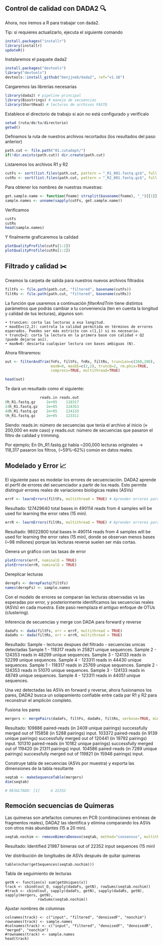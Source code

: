 ## Control de calidad con DADA2 🔍

Ahora, nos iremos a R para trabajar con dada2.

Tip: si requieres actualizarlo, ejecuta el siguiente comando

``` r
install.packages("installr")
library(installr)
updateR()
``` 

Instalaremos el paquete dada2

``` r
install.packages("devtools")
library("devtools")
devtools::install_github("benjjneb/dada2", ref="v1.16") 
``` 

Cargaremos las librerías necesarias

``` r
library(dada2) # pipeline principal
library(Biostrings) # manejo de secuencias
library(ShortRead) # lecturas de archivos FASTQ
```

Establece el directorio de trabajo si aún no está configurado y verificalo

```r
setwd (ruta/de/tu/directorio)
getwd()
```
Definamos la ruta de nuestros archivos recortados (los resultados del paso anterior)

```r
path.cut <- file.path("01.cutadapt/")
if(!dir.exists(path.cut)) dir.create(path.cut)
```
Listaremos los archivos R1 y R2

```r
cutFs <- sort(list.files(path.cut, pattern = "_R1_001.fastq.gz$", full.names = TRUE))
cutRs <- sort(list.files(path.cut, pattern = "_R2_001.fastq.gz$", full.names = TRUE))
```

Para obtener los nombres de nuestras muestras:

```r
get.sample.name <- function(fname) strsplit(basename(fname), "_")[[1]][1]
sample.names <- unname(sapply(cutFs, get.sample.name))
```

Verificamos

```r
cutFs
cutRs
head(sample.names)
 ``` 

Y finalmente graficaremos la calidad 

```r
plotQualityProfile(cutFs[1:2])
plotQualityProfile(cutRs[1:2])
```

## Filtrado y calidad ✂️

Creamos la carpeta de salida para nuestros nuevos archivos filtrados

```r
filtFs <- file.path(path.cut, "filtered", basename(cutFs))
filtRs <- file.path(path.cut, "filtered", basename(cutRs))
```

La función que usaremos a continuación *filterAndTrim* tiene distintos parámetros que podrás cambiar a tu conveniencia (ten en cuenta la longitud y calidad de tus lecturas), algunos son:

	• truncLen: corta las lecturas a esa longitud.
	• maxEE=c(2,2): controla la calidad permitida en términos de errores esperados. Puedes ser más estricto con c(1,1) si es necesario.
	• truncQ=2: corta la lectura en la primera base con calidad < Q2 (puede dejarse así).
	• maxN=0: descarta cualquier lectura con bases ambiguas (N).


Ahora filtraremos: 

```r
out <- filterAndTrim(fnFs, filtFs, fnRs, filtRs, truncLen=c(260,200),
                     maxN=0, maxEE=c(2,2), truncQ=2, rm.phix=TRUE,
                     compress=TRUE, multithread=TRUE) 

head(out)
```

Te dará un resultado como el siguiente:

```r
                reads.in reads.out
0h_R1.fastq.gz     2e+05    118317
24h_R1.fastq.gz    2e+05    124353
48h_R1.fastq.gz    2e+05    124133
9h_R1.fastq.gz     2e+05    123311
```

Siendo: 
reads.in: número de secuencias que tenía el archivo al inicio (≈ 200,000 en este caso) y reads.out: número de secuencias que pasaron el filtro de calidad y trimming.

Por ejemplo; En 0h_R1.fastq.gz había ~200,000 lecturas originales → 118,317 pasaron los 	filtros, (~59%–62%) común en datos reales.
  
## Modelado y Error  📈
El siguiente paso es modelar los errores de secuenciación.
DADA2 aprende el perfil de errores del secuenciador a partir de los reads.
Esto permite distinguir errores reales de variaciones biológicas reales (ASVs)

```r
errF <- learnErrors(filtFs, multithread = TRUE) # Aprender errores para las lecturas forward (R1)
```
Resultado: 127429640 total bases in 490114 reads from 4 samples will be used for learning the error rates (15 min).

```r
errR <- learnErrors(filtRs, multithread = TRUE) # Aprender errores para las lecturas reverse (R2)
```
Resultado: 98022800 total bases in 490114 reads from 4 samples will be used for learning the error rates (15 min), donde se observan menos bases (~98 millones) porque las lecturas reverse suelen ser más cortas.

Genera un gráfico con las tasas de error

```r
plotErrors(errF, nominalQ = TRUE)
plotErrors(errR, nominalQ = TRUE)
```

Dereplicar lecturas

```r
derepFs <- derepFastq(filtFs)
names(derepFs) <- sample.names
```
Con el modelo de errores se comparan las lecturas observadas vs las esperadas por error, y posteriormente identificamos las secuencias reales (ASVs) en cada muestra. Este paso reemplaza el antiguo enfoque de OTUs (clustering).

Inferencia de secuencias y merge con DADA para forward y reverse

```r
dadaFs <- dada(filtFs, err = errF, multithread = TRUE)
dadaRs <- dada(filtRs, err = errR, multithread = TRUE)
```

Resultado: 
Sample - lecturas despues del filtrado - secuencias unicas detectadas
Sample 1 - 118317 reads in 25821 unique sequences.
Sample 2 - 124353 reads in 48299 unique sequences.
Sample 3 - 124133 reads in 52299 unique sequences.
Sample 4 - 123311 reads in 44430 unique sequences.
Sample 1 - 118317 reads in 25769 unique sequences.
Sample 2 - 124353 reads in 51070 unique sequences.
Sample 3 - 124133 reads in 48749 unique sequences.
Sample 4 - 123311 reads in 44051 unique sequences.

Una vez detectadas las ASVs en forward y reverse, ahora fusionamos los pares, DADA2 busca un solapamiento confiable entre cada par R1 y R2 para reconstruir el amplicón completo.

Fusiona los pares

```r
mergers <- mergePairs(dadaFs, filtFs, dadaRs, filtRs, verbose=TRUE, minOverlap = 12)
```

Resultado: 
109886 paired-reads (in 2409 unique pairings) successfully merged out of 115858 (in 5288 pairings) input.
103372 paired-reads (in 9139 unique pairings) successfully merged out of 120441 (in 19792 pairings) input.
101310 paired-reads (in 10182 unique pairings) successfully merged out of 119420 (in 21311 pairings) input.
104586 paired-reads (in 7289 unique pairings) successfully merged out of 119821 (in 15948 pairings) input.

Construye tabla de secuencias (ASVs por muestra) y exporta las dimensiones de la tabla resultante

```r
seqtab <- makeSequenceTable(mergers)
dim(seqtab)

# RESULTADO: [1]     4 22352
```

## Remoción secuencias de Quimeras
Las quimeras son artefactos comunes en PCR (combinaciones erróneas de fragmentos reales), DADA2 las identifica y elimina comparando los ASVs con otros más abundantes (15 a 20 min).

```r
seqtab.nochim <- removeBimeraDenovo(seqtab, method="consensus", multithread=TRUE, verbose=TRUE)
```
Resultado: Identified 21987 bimeras out of 22352 input sequences (15 min)

Ver distribución de longitudes de ASVs después de quitar quimeras

```
table(nchar(getSequences(seqtab.nochim)))
```

Tabla de seguimiento de lecturas

```
getN <- function(x) sum(getUniques(x))
track <- cbind(out_O, sapply(dadaFs, getN), rowSums(seqtab.nochim))
#track <- cbind(out, sapply(dadaFs, getN), sapply(dadaRs, getN), sapply(mergers, getN),
               rowSums(seqtab.nochim))
```

Ajustar nombres de columnas

```
colnames(track) <- c("input", "filtered", "denoisedF", "nonchim")
rownames(track) <- sample.names
#colnames(track) <- c("input", "filtered", "denoisedF", "denoisedR", "merged", "nonchim")
#rownames(track) <- sample.names
head(track)
```
